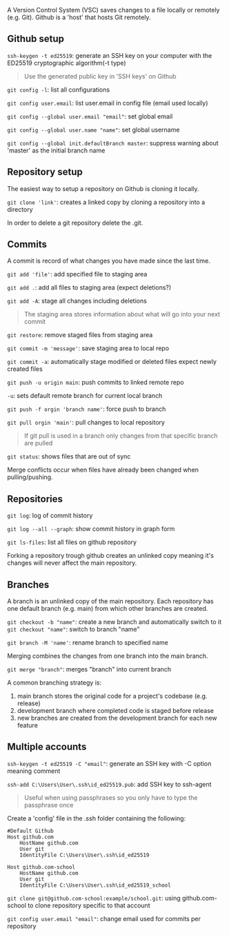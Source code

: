 A Version Control System (VSC) saves changes to a file locally or remotely (e.g. Git).
Github is a 'host' that hosts Git remotely.

## Github setup

`ssh-keygen -t ed25519`: generate an SSH key on your computer with the ED25519 cryptographic algorithm(-t type)
>Use the generated public key in 'SSH keys' on Github

`git config -l`: list all configurations

`git config user.email`: list user.email in config file (email used locally)

`git config --global user.email "email"`: set global email

`git config --global user.name "name"`: set global username 

`git config --global init.defaultBranch master`: suppress warning about 'master' as the initial branch name

## Repository setup

The easiest way to setup a repository on Github is cloning it locally.

`git clone 'link'`: creates a linked copy by cloning a repository into a directory

In order to delete a git repository delete the .git.

## Commits

A commit is record of what changes you have made since the last time.

`git add 'file'`: add specified file to staging area 

`git add .`: add all files to staging area (expect deletions?)

`git add -A`: stage all changes including deletions
>The staging area stores information about what will go into your next commit

`git restore`: remove staged files from staging area

`git commit -m 'message'`: save staging area to local repo

`git commit -a`: automatically stage modified or deleted files expect newly created files

`git push -u origin main`: push commits to linked remote repo

`-u`: sets default remote branch for current local branch

`git push -f orgin 'branch name'`: force push to branch

`git pull orgin 'main'`: pull changes to local repository
>If git pull is used in a branch only changes from that specific branch are pulled

`git status`: shows files that are out of sync

Merge conflicts occur when files have already been changed when pulling/pushing.

## Repositories

`git log`: log of commit history

`git log --all --graph`: show commit history in graph form

`git ls-files`: list all files on github repository

Forking a repository trough github creates an unlinked copy meaning it's changes will never affect the main repository.

## Branches

A branch is an unlinked copy of the main repository.
Each repository has one default branch (e.g. main) from which other branches are created. 

`git checkout -b "name"`: create a new branch and automatically switch to it
`git checkout "name"`: switch to branch "name"

`git branch -M 'name'`: rename branch to specified name

Merging combines the changes from one branch into the main branch.

`git merge "branch"`: merges "branch" into current branch

A common branching strategy is:
1. main branch stores the original code for a project's codebase (e.g. release)
2. development branch where completed code is staged before release
3. new branches are created from the development branch for each new feature

## Multiple accounts

`ssh-keygen -t ed25519 -C "email"`: generate an SSH key with -C option meaning comment

`ssh-add C:\Users\User\.ssh\id_ed25519.pub`: add SSH key to ssh-agent
>Useful when using passphrases so you only have to type the passphrase once

Create a 'config' file in the .ssh folder containing the following:

    #Default Github
    Host github.com
        HostName github.com
        User git
        IdentityFile C:\Users\User\.ssh\id_ed25519

    Host github.com-school
        HostName github.com
        User git
        IdentityFile C:\Users\User\.ssh\id_ed25519_school

`git clone git@github.com-school:example/school.git`: using github.com-school to clone repository specific to that account

`git config user.email "email"`: change email used for commits per repository

